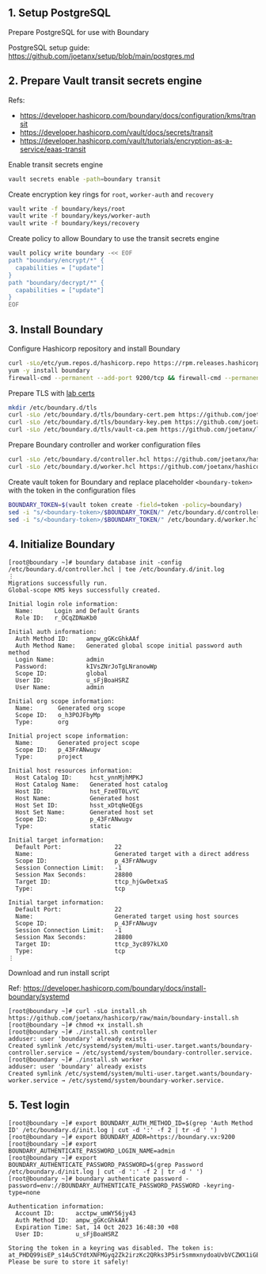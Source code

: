 ## 1. Setup PostgreSQL

Prepare PostgreSQL for use with Boundary

PostgreSQL setup guide: https://github.com/joetanx/setup/blob/main/postgres.md

## 2. Prepare Vault transit secrets engine

Refs:
- https://developer.hashicorp.com/boundary/docs/configuration/kms/transit
- https://developer.hashicorp.com/vault/docs/secrets/transit
- https://developer.hashicorp.com/vault/tutorials/encryption-as-a-service/eaas-transit

Enable transit secrets engine

```sh
vault secrets enable -path=boundary transit
```

Create encryption key rings for `root`, `worker-auth` and `recovery`

```sh
vault write -f boundary/keys/root
vault write -f boundary/keys/worker-auth
vault write -f boundary/keys/recovery
```

Create policy to allow Boundary to use the transit secrets engine

```sh
vault policy write boundary -<< EOF
path "boundary/encrypt/*" {
  capabilities = ["update"]
}
path "boundary/decrypt/*" {
  capabilities = ["update"]
}
EOF
```

## 3. Install Boundary

Configure Hashicorp repository and install Boundary

```sh
curl -sLo/etc/yum.repos.d/hashicorp.repo https://rpm.releases.hashicorp.com/RHEL/hashicorp.repo
yum -y install boundary
firewall-cmd --permanent --add-port 9200/tcp && firewall-cmd --permanent --add-port 9201/tcp && firewall-cmd --permanent --add-port 9202/tcp && firewall-cmd --reload
```

Prepare TLS with [lab certs](https://github.com/joetanx/lab-certs/)

```sh
mkdir /etc/boundary.d/tls
curl -sLo /etc/boundary.d/tls/boundary-cert.pem https://github.com/joetanx/lab-certs/raw/main/hashicorp/boundary.vx.pem
curl -sLo /etc/boundary.d/tls/boundary-key.pem https://github.com/joetanx/lab-certs/raw/main/hashicorp/boundary.vx.key
curl -sLo /etc/boundary.d/tls/vault-ca.pem https://github.com/joetanx/lab-certs/raw/main/ca/lab_issuer.pem
```

Prepare Boundary controller and worker configuration files

```sh
curl -sLo /etc/boundary.d/controller.hcl https://github.com/joetanx/hashicorp/raw/main/boundary-controller.hcl
curl -sLo /etc/boundary.d/worker.hcl https://github.com/joetanx/hashicorp/raw/main/boundary-worker.hcl
```

Create vault token for Boundary and replace placeholder `<boundary-token>` with the token in the configuration files

```sh
BOUNDARY_TOKEN=$(vault token create -field=token -policy=boundary)
sed -i "s/<boundary-token>/$BOUNDARY_TOKEN/" /etc/boundary.d/controller.hcl
sed -i "s/<boundary-token>/$BOUNDARY_TOKEN/" /etc/boundary.d/worker.hcl
```

## 4. Initialize Boundary

```console
[root@boundary ~]# boundary database init -config /etc/boundary.d/controller.hcl | tee /etc/boundary.d/init.log
⋮
Migrations successfully run.
Global-scope KMS keys successfully created.

Initial login role information:
  Name:      Login and Default Grants
  Role ID:   r_OCqZDNaKb0

Initial auth information:
  Auth Method ID:     ampw_gGKcGhkAAf
  Auth Method Name:   Generated global scope initial password auth method
  Login Name:         admin
  Password:           kIVsZNrJoTgLNranowWp
  Scope ID:           global
  User ID:            u_sFjBoaHSRZ
  User Name:          admin

Initial org scope information:
  Name:       Generated org scope
  Scope ID:   o_h3POJFbyMp
  Type:       org

Initial project scope information:
  Name:       Generated project scope
  Scope ID:   p_43FrANwugv
  Type:       project

Initial host resources information:
  Host Catalog ID:     hcst_ynnMjhMPKJ
  Host Catalog Name:   Generated host catalog
  Host ID:             hst_Fze0T0LvYC
  Host Name:           Generated host
  Host Set ID:         hsst_xDtqNeQEgs
  Host Set Name:       Generated host set
  Scope ID:            p_43FrANwugv
  Type:                static

Initial target information:
  Default Port:               22
  Name:                       Generated target with a direct address
  Scope ID:                   p_43FrANwugv
  Session Connection Limit:   -1
  Session Max Seconds:        28800
  Target ID:                  ttcp_hjGw0etxaS
  Type:                       tcp

Initial target information:
  Default Port:               22
  Name:                       Generated target using host sources
  Scope ID:                   p_43FrANwugv
  Session Connection Limit:   -1
  Session Max Seconds:        28800
  Target ID:                  ttcp_3yc897kLXO
  Type:                       tcp
⋮
```

Download and run install script

Ref: https://developer.hashicorp.com/boundary/docs/install-boundary/systemd

```console
[root@boundary ~]# curl -sLo install.sh https://github.com/joetanx/hashicorp/raw/main/boundary-install.sh
[root@boundary ~]# chmod +x install.sh
[root@boundary ~]# ./install.sh controller
adduser: user 'boundary' already exists
Created symlink /etc/systemd/system/multi-user.target.wants/boundary-controller.service → /etc/systemd/system/boundary-controller.service.
[root@boundary ~]# ./install.sh worker
adduser: user 'boundary' already exists
Created symlink /etc/systemd/system/multi-user.target.wants/boundary-worker.service → /etc/systemd/system/boundary-worker.service.
```

## 5. Test login

```console
[root@boundary ~]# export BOUNDARY_AUTH_METHOD_ID=$(grep 'Auth Method ID' /etc/boundary.d/init.log | cut -d ':' -f 2 | tr -d ' ')
[root@boundary ~]# export BOUNDARY_ADDR=https://boundary.vx:9200
[root@boundary ~]# export BOUNDARY_AUTHENTICATE_PASSWORD_LOGIN_NAME=admin
[root@boundary ~]# export BOUNDARY_AUTHENTICATE_PASSWORD_PASSWORD=$(grep Password /etc/boundary.d/init.log | cut -d ':' -f 2 | tr -d ' ')
[root@boundary ~]# boundary authenticate password -password=env://BOUNDARY_AUTHENTICATE_PASSWORD_PASSWORD -keyring-type=none

Authentication information:
  Account ID:      acctpw_umWY56jy43
  Auth Method ID:  ampw_gGKcGhkAAf
  Expiration Time: Sat, 14 Oct 2023 16:48:30 +08
  User ID:         u_sFjBoaHSRZ

Storing the token in a keyring was disabled. The token is:
at_PHDQ99isEP_s14u5CYdtXNFMGyq2Zk2irzKc2QRks3P5ir5smmxnydoaUvbVCZWX1iGEbJfV9VCxruETovMQEiXSAg7ezwRfavpudrzBM9Bf8RAgYQoaXoexXxMBwpX7dFtJ5528ZMDhpv4a3fBLiLknk6VKFnQ
Please be sure to store it safely!
```
